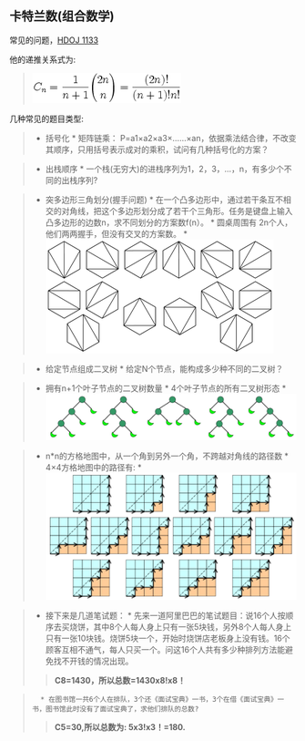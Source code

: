 卡特兰数(组合数学)
---
常见的问题，[HDOJ 1133](http://acm.hdu.edu.cn/showproblem.php?pid=1133)

他的递推关系式为:
> ![image](images/20131011-1.png)

几种常见的题目类型:
>* 括号化
>		* 矩阵链乘： P=a1×a2×a3×……×an，依据乘法结合律，不改变其顺序，只用括号表示成对的乘积，试问有几种括号化的方案？

>* 出栈顺序
>		* 一个栈(无穷大)的进栈序列为1，2，3，…，n，有多少个不同的出栈序列?

>* 突多边形三角划分(握手问题)
>		* 在一个凸多边形中，通过若干条互不相交的对角线，把这个多边形划分成了若干个三角形。任务是键盘上输入凸多边形的边数n，求不同划分的方案数f(n）。
>		* 圆桌周围有 2n个人，他们两两握手，但没有交叉的方案数。
>		* ![image](images/20131011-5.png)

>* 给定节点组成二叉树
>		* 给定N个节点，能构成多少种不同的二叉树？

>* 拥有n+1个叶子节点的二叉树数量
>		* 4个叶子节点的所有二叉树形态
>		* ![image](images/20131011-3.png)

>* n*n的方格地图中，从一个角到另外一个角，不跨越对角线的路径数
>		*  4×4方格地图中的路径有:
>		* ![image](images/20131011-4.png)

>* 接下来是几道笔试题：
>		* 先来一道阿里巴巴的笔试题目：说16个人按顺序去买烧饼，其中8个人每人身上只有一张5块钱，另外8个人每人身上只有一张10块钱。烧饼5块一个，开始时烧饼店老板身上没有钱。16个顾客互相不通气，每人只买一个。问这16个人共有多少种排列方法能避免找不开钱的情况出现。
> > **C8=1430，所以总数=1430x8!x8！**

>		* 在图书馆一共6个人在排队，3个还《面试宝典》一书，3个在借《面试宝典》一书，图书馆此时没有了面试宝典了，求他们排队的总数?
> > **C5=30,所以总数为: 5x3!x3！=180.**
